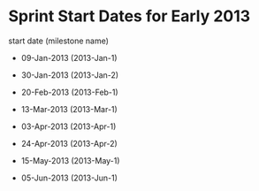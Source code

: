 # Sprint Start Dates for Early 2013

start date (milestone name)

* 09-Jan-2013 (2013-Jan-1)

* 30-Jan-2013 (2013-Jan-2)

* 20-Feb-2013 (2013-Feb-1)

* 13-Mar-2013 (2013-Mar-1)

* 03-Apr-2013 (2013-Apr-1)

* 24-Apr-2013 (2013-Apr-2)

* 15-May-2013 (2013-May-1)

* 05-Jun-2013 (2013-Jun-1)
